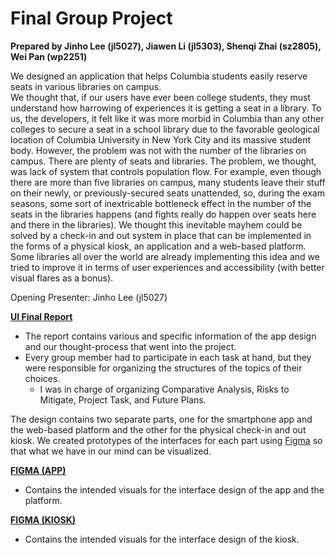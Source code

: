 # Final Group Project 

**Prepared by Jinho Lee (jl5027), Jiawen Li (jl5303), Shenqi Zhai (sz2805), Wei Pan (wp2251)**

We designed an application that helps Columbia students easily reserve seats in various libraries on campus. <br>
We thought that, if our users have ever been college students, they must understand how harrowing of experiences it is getting a seat in a library.
To us, the developers, it felt like it was more morbid in Columbia than any other colleges to secure a seat in a school library due to the favorable geological location of Columbia University in New York City and its massive student body. 
However, the problem was not with the number of the libraries on campus. There are plenty of seats and libraries. The problem, we thought, was lack of system that controls population flow.
For example, even though there are more than five libraries on campus, many students leave their stuff on their newly, or previously-secured seats unattended, so, during the exam seasons, some sort of inextricable bottleneck effect in the number of the seats in the libraries happens (and fights really do happen over seats here and there in the libraries). 
We thought this inevitable mayhem could be solved by a check-in and out system in place that can be implemented in the forms of a physical kiosk, an application and a web-based platform.
Some libraries all over the world are already implementing this idea and we tried to improve it in terms of user experiences and accessibility (with better visual flares as a bonus).

Opening Presenter: Jinho Lee (jl5027)

**[UI Final Report](https://github.com/JinhoLee93/User_Interface_Design/blob/main/final_group_project/UI%20FINAL%20REPORT.pdf)**
- The report contains various and specific information of the app design and our thought-process that went into the project.
- Every group member had to participate in each task at hand, but they were responsible for organizing the structures of the topics of their choices. 
  - I was in charge of organizing Comparative Analysis, Risks to Mitigate, Project Task, and Future Plans.

The design contains two separate parts, one for the smartphone app and the web-based platform and the other for the physical check-in and out kiosk.
We created prototypes of the interfaces for each part using [Figma](https://www.figma.com/) so that what we have in our mind can be visualized.

**[FIGMA (APP)](https://github.com/JinhoLee93/User_Interface_Design/blob/main/final_group_project/FIGMA%20(APP).pdf)**
- Contains the intended visuals for the interface design of the app and the platform. 

**[FIGMA (KIOSK)](https://github.com/JinhoLee93/User_Interface_Design/blob/main/final_group_project/FIGMA%20(KIOSKS).pdf)**
- Contains the intended visuals for the interface design of the kiosk.
